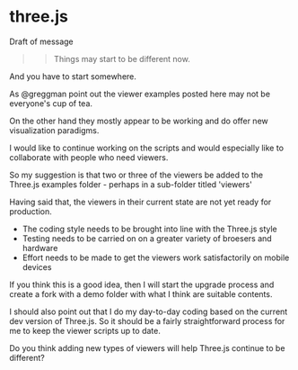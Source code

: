 # three.js


Draft of message

> > Things may start to be different now.

And you have to start somewhere.

As @greggman point out the viewer examples posted here may not be everyone's cup of tea.

On the other hand they mostly appear to be working and do offer new visualization paradigms.

I would like to continue working on the scripts and would especially like to collaborate with people who need viewers.

So my suggestion is that two or three of the viewers be added to the Three.js examples folder - perhaps in a sub-folder titled 'viewers'

Having said that, the viewers in their current state are not yet ready for production.

- The coding style needs to be brought into line with the Three.js style
- Testing needs to be carried on on a greater variety of broesers and hardware
- Effort needs to be made to get the viewers work satisfactorily on mobile devices

If you think this is a good idea, then I will start the upgrade process and create a fork with a demo folder with what I think are suitable contents.

I should also point out that I do my day-to-day coding based on the current dev version of Three.js. So it should be a fairly straightforward process for me to keep the viewer scripts up to date.

Do you think adding new types of viewers will help Three.js continue to be different?
